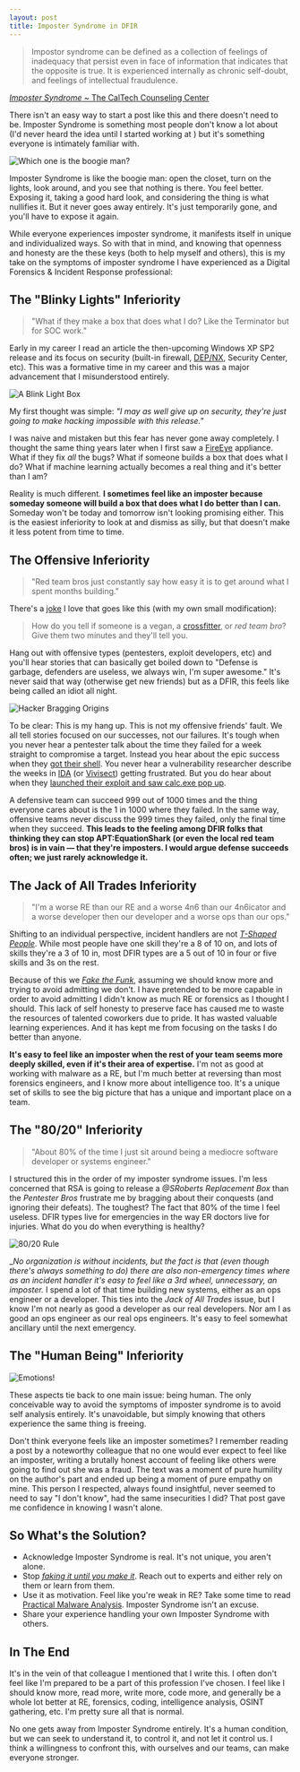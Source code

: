 ```yaml
---
layout: post
title: Imposter Syndrome in DFIR
---
```


> Impostor syndrome can be defined as a collection of feelings of inadequacy that persist even in face of information that indicates that the opposite is true. It is experienced internally as chronic self-doubt, and feelings of intellectual fraudulence.

[_Imposter Syndrome_ ~ The CalTech Counseling Center](https://counseling.caltech.edu/general/InfoandResources/Impostor)

There isn't an easy way to start a post like this and there doesn't need to be. Imposter Syndrome is something most people don't know a lot about (I'd never heard the idea until I started working at [<i class="fa fa-github"></i>](https://github.com/)) but it's something everyone is intimately familiar with.

![Which one is the boogie man?](https://38.media.tumblr.com/tumblr_m8txuocJ481rqten0o1_500.gif)

Imposter Syndrome is like the boogie man: open the closet, turn on the lights, look around, and you see that nothing is there. You feel better. Exposing it, taking a good hard look, and considering the thing is what nullifies it. But it never goes away entirely. It's just temporarily gone, and you'll have to expose it again.

While everyone experiences imposter syndrome, it manifests itself in unique and individualized ways. So with that in mind, and knowing that openness and honesty are the these keys (both to help myself and others), this is my take on the symptoms of imposter syndrome I have experienced as a Digital Forensics & Incident Response professional:

## The "Blinky Lights" Inferiority
> <i class="fa fa-comments-o fa-3x pull-left"></i> "What if they make a box that does what I do? Like the Terminator but for SOC work."

Early in my career I read an article the then-upcoming Windows XP SP2 release and its focus on security (built-in firewall, [DEP/NX](http://en.wikipedia.org/wiki/Data_Execution_Prevention), Security Center, etc). This was a formative time in my career and this was a major advancement that I misunderstood entirely.

![A Blink Light Box](http://www.plinkusa.net/products/G2220S-16.gif)

My first thought was simple: _"I may as well give up on security, they're just going to make hacking impossible with this release."_

I was naive and mistaken but this fear has never gone away completely. I thought the same thing years later when I first saw a [FireEye](https://www.fireeye.com/) appliance. What if they fix _all_ the bugs? What if someone builds a box that does what I do?  What if machine learning actually becomes a real thing and it's better than I am?

Reality is much different. __I sometimes feel like an imposter because someday someone will build a box that does what I do better than I can.__ Someday won't be today and tomorrow isn't looking promising either. This is the easiest inferiority to look at and dismiss as silly, but that doesn't make it less potent from time to time.

## The Offensive Inferiority
> <i class="fa fa-comments-o fa-3x pull-left"></i> "Red team bros just constantly say how easy it is to get around what I spent months building."

There's a [joke](https://uproxx.files.wordpress.com/2015/01/archer-burn.gif?w=650) I love that goes like this (with my own small modification):

> How do you tell if someone is a vegan, a [crossfitter](https://www.youtube.com/watch?v=pqb9pBJweVU), or _red team bro_? Give them two minutes and they'll tell you.

Hang out with offensive types (pentesters, exploit developers, etc) and you'll hear stories that can basically get boiled down to "Defense is garbage, defenders are useless, we always win, I'm super awesome." It's never said that way (otherwise get new friends) but as a DFIR, this feels like being called an idiot all night.

![Hacker Bragging Origins](http://38.media.tumblr.com/25381459d5898e2daf10b16c59d66955/tumblr_nl4nqvsTUK1s49n8po1_500.gif)

To be clear: This is my hang up. This is not my offensive friends' fault. We all tell stories focused on our successes, not our failures. It's tough when you never hear a pentester talk about the time they failed for a week straight to compromise a target. Instead you hear about the epic success when they [got their shell](/public/equation.jpg). You never hear a vulnerability researcher describe the weeks in [IDA](https://www.hex-rays.com/products/ida/) (or [Vivisect](https://github.com/vivisect/vivisect)) getting frustrated. But you do hear about when they [launched their exploit and saw calc.exe pop up](http://2.bp.blogspot.com/-6DX89aYwS7Y/UJBl7YXEL1I/AAAAAAAAABo/mm0VnPGZELY/s1600/timeout.gif).

A defensive team can succeed 999 out of 1000 times and the thing everyone cares about is the 1 in 1000 where they failed. In the same way, offensive teams never discuss the 999 times they failed, only the final time when they succeed. __This leads to the feeling among DFIR folks that thinking they can stop APT:EquationShark (or even the local red team bros) is in vain &mdash; that they're imposters. I would argue defense succeeds often; we just rarely acknowledge it.__

## The Jack of All Trades Inferiority
> <i class="fa fa-comments-o fa-3x pull-left"></i> "I'm a worse RE than our RE and a worse 4n6 than our 4n6icator and a worse developer then our developer and a worse ops than our ops."

Shifting to an individual perspective, incident handlers are not [_T-Shaped People_](http://web.archive.org/web/20110329003842/http://www.chiefexecutive.net/ME2/dirmod.asp?sid=&nm=&type=Publishing&mod=Publications::Article&mid=8F3A7027421841978F18BE895F87F791&tier=4&id=F42A23CB49174C5E9426C43CB0A0BC46). While most people have one skill they're a 8 of 10 on, and lots of skills they're a 3 of 10 in, most DFIR types are a 5 out of 10 in four or five skills and 3s on the rest.

Because of this we [_Fake the Funk_](http://www.urbandictionary.com/define.php?term=fake+the+funk), assuming we should know more and trying to avoid admitting we don't. I have pretended to be more capable in order to avoid admitting I didn't know as much RE or forensics as I thought I should. This lack of self honesty to preserve face has caused me to waste the resources of talented coworkers due to pride. It has wasted valuable learning experiences. And it has kept me from focusing on the tasks I do better than anyone.

__It's easy to feel like an imposter when the rest of your team seems more deeply skilled, even if it's their area of expertise.__ I'm not as good at working with malware as a RE, but I'm much better at reversing than most forensics engineers, and I know more about intelligence too. It's a unique set of skills to see the big picture that has a unique and important place on a team.

## The "80/20" Inferiority
> <i class="fa fa-comments-o fa-3x pull-left"></i> "About 80% of the time I just sit around being a mediocre software developer or systems engineer."

I structured this in the order of my imposter syndrome issues. I'm less concerned that RSA is going to release a _@SRoberts Replacement Box_ than the _Pentester Bros_ frustrate me by bragging about their conquests (and ignoring their defeats). The toughest? The fact that 80% of the time I feel useless. DFIR types live for emergencies in the way ER doctors live for injuries. What do you do when everything is healthy?

![80/20 Rule](https://lh6.googleusercontent.com/xB3fRshdfQvPqWYeUbBnCfrl6VnHycVp2XIvCOe4rpfKGTmyYwq-rsT_yMWjdqxudMJufQT5Ur3KRO4Ud8fyLTXwQXb-IQgXrae6PcmRxtogBRpjzqs)

__No organization is without incidents, but the fact is that (even though there's always something to do) there are also _non-emergency times where as an incident handler it's easy to feel like a 3rd wheel, unnecessary, an _imposter_.__ I spend a lot of that time building new systems, either as an ops engineer or a developer. This ties into the _Jack of All Trades_ issue, but I know I'm not nearly as good a developer as our real developers. Nor am I as good an ops engineer as our real ops engineers. It's easy to feel somewhat ancillary until the next emergency.

## The "Human Being" Inferiority

![Emotions!](http://img.photobucket.com/albums/v131/divalicious04/GIFs/myemotions_troy.gif)

These aspects tie back to one main issue: being human. The only conceivable way to avoid the symptoms of imposter syndrome is to avoid self analysis entirely. It's unavoidable, but simply knowing that others experience the same thing is freeing.

Don't think everyone feels like an imposter sometimes? I remember reading a post by a noteworthy colleague that no one would ever expect to feel like an imposter, writing a brutally honest account of feeling like others were going to find out she was a fraud. The text was a moment of pure humility on the author's part and ended up being a moment of pure empathy on mine. This person I respected, always found insightful, never seemed to need to say "I don't know", had the same insecurities I did? That post gave me confidence in knowing I wasn't alone.

## So What's the Solution?

- Acknowledge Imposter Syndrome is real. It's not unique, you aren't alone.
- Stop [_faking it until you make it_](http://www.entrepreneur.com/article/243629). Reach out to experts and either rely on them or learn from them.
- Use it as motivation. Feel like you're weak in RE? Take some time to read [Practical Malware Analysis](http://www.nostarch.com/malware). Imposter Syndrome isn't an excuse.
- Share your experience handling your own Imposter Syndrome with others.

## In The End

It's in the vein of that colleague I mentioned that I write this. I often don't feel like I'm prepared to be a part of this profession I've chosen. I feel like I should know more, read more, write more, code more, and generally be a whole lot better at RE, forensics, coding, intelligence analysis, OSINT gathering, etc. I'm pretty sure all that is normal.

No one gets away from Imposter Syndrome entirely. It's a human condition, but we can seek to understand it, to control it, and not let it control us. I think a willingness to confront this, with ourselves and our teams, can make everyone stronger.
